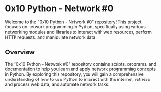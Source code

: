# 0x10 Python - Network #0
Welcome to the "0x10 Python - Network #0" repository! This project focuses on network programming in Python, specifically using various networking modules and libraries to interact with web resources, perform HTTP requests, and manipulate network data.

## Overview
The "0x10 Python - Network #0" repository contains scripts, programs, and documentation to help you learn and apply network programming concepts in Python. By exploring this repository, you will gain a comprehensive understanding of how to use Python to interact with the internet, retrieve and process web data, and automate network tasks.
